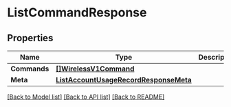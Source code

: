 # ListCommandResponse

## Properties

Name | Type | Description | Notes
------------ | ------------- | ------------- | -------------
**Commands** | [**[]WirelessV1Command**](WirelessV1Command.md) |  |[optional] 
**Meta** | [**ListAccountUsageRecordResponseMeta**](ListAccountUsageRecordResponseMeta.md) |  |[optional] 

[[Back to Model list]](../README.md#documentation-for-models) [[Back to API list]](../README.md#documentation-for-api-endpoints) [[Back to README]](../README.md)


